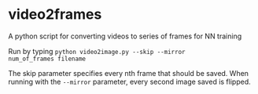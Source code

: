 # video2frames
A python script for converting videos to series of frames for NN training

Run by typing <code>python video2image.py --skip --mirror num_of_frames filename</code>

The skip parameter specifies every nth frame that should be saved.
When running with the <code>--mirror</code> parameter, every second image saved is flipped.
